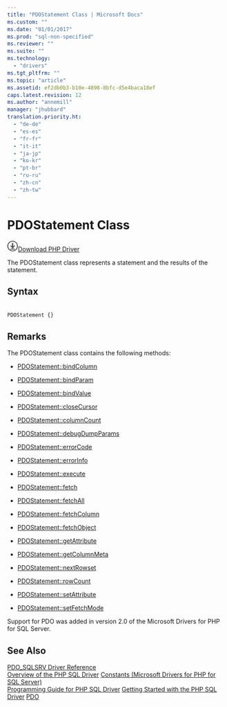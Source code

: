 ```yaml
---
title: "PDOStatement Class | Microsoft Docs"
ms.custom: ""
ms.date: "01/01/2017"
ms.prod: "sql-non-specified"
ms.reviewer: ""
ms.suite: ""
ms.technology: 
  - "drivers"
ms.tgt_pltfrm: ""
ms.topic: "article"
ms.assetid: ef2db0b3-b10e-4898-8bfc-d5e4baca18ef
caps.latest.revision: 12
ms.author: "annemill"
manager: "jhubbard"
translation.priority.ht: 
  - "de-de"
  - "es-es"
  - "fr-fr"
  - "it-it"
  - "ja-jp"
  - "ko-kr"
  - "pt-br"
  - "ru-ru"
  - "zh-cn"
  - "zh-tw"
---
```

# PDOStatement Class
![Download](../../ssdt/media/download.png)[Download PHP Driver](https://www.microsoft.com/download/details.aspx?id=20098)

The PDOStatement class represents a statement and the results of the statement.  
  
## Syntax  
  
```  
  
PDOStatement {}  
```  
  
## Remarks  
The PDOStatement class contains the following methods:  
  
-   [PDOStatement::bindColumn](../../connect/php/pdostatement--bindcolumn.md)  
  
-   [PDOStatement::bindParam](../../connect/php/pdostatement--bindparam.md)  
  
-   [PDOStatement::bindValue](../../connect/php/pdostatement--bindvalue.md)  
  
-   [PDOStatement::closeCursor](../../connect/php/pdostatement--closecursor.md)  
  
-   [PDOStatement::columnCount](../../connect/php/pdostatement--columncount.md)  
  
-   [PDOStatement::debugDumpParams](../../connect/php/pdostatement--debugdumpparams.md)  
  
-   [PDOStatement::errorCode](../../connect/php/pdostatement--errorcode.md)  
  
-   [PDOStatement::errorInfo](../../connect/php/pdostatement--errorinfo.md)  
  
-   [PDOStatement::execute](../../connect/php/pdostatement--execute.md)  
  
-   [PDOStatement::fetch](../../connect/php/pdostatement--fetch.md)  
  
-   [PDOStatement::fetchAll](../../connect/php/pdostatement--fetchall.md)  
  
-   [PDOStatement::fetchColumn](../../connect/php/pdostatement--fetchcolumn.md)  
  
-   [PDOStatement::fetchObject](../../connect/php/pdostatement--fetchobject.md)  
  
-   [PDOStatement::getAttribute](../../connect/php/pdostatement--getattribute.md)  
  
-   [PDOStatement::getColumnMeta](../../connect/php/pdostatement--getcolumnmeta.md)  
  
-   [PDOStatement::nextRowset](../../connect/php/pdostatement--nextrowset.md)  
  
-   [PDOStatement::rowCount](../../connect/php/pdostatement--rowcount.md)  
  
-   [PDOStatement::setAttribute](../../connect/php/pdostatement--setattribute.md)  
  
-   [PDOStatement::setFetchMode](../../connect/php/pdostatement--setfetchmode.md)  
  
Support for PDO was added in version 2.0 of the Microsoft Drivers for PHP for SQL Server.  
  
## See Also  
[PDO_SQLSRV Driver Reference](../../connect/php/pdo_sqlsrv-driver-reference.md)  
[Overview of the PHP SQL Driver](../../connect/php/overview-of-the-php-sql-driver.md)
[Constants &#40;Microsoft Drivers for PHP for SQL Server&#41;](../../connect/php/constants--microsoft-drivers-for-php-for-sql-server-.md)  
[Programming Guide for PHP SQL Driver](../../connect/php/programming-guide-for-php-sql-driver.md)
[Getting Started with the PHP SQL Driver](../../connect/php/getting-started-with-the-php-sql-driver.md)
[PDO](http://go.microsoft.com/fwlink/?LinkID=187441)  
  
